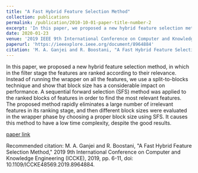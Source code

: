```yaml
---
title: "A Fast Hybrid Feature Selection Method"
collection: publications
permalink: /publication/2010-10-01-paper-title-number-2
excerpt: 'In this paper, we proposed a new hybrid feature selection method'
date: 2020-01-23
venue: '2019 IEEE 9th International Conference on Computer and Knowledge Engineering (ICCKE)'
paperurl: 'https://ieeexplore.ieee.org/document/8964884'
citation: 'M. A. Ganjei and R. Boostani, "A Fast Hybrid Feature Selection Method," 2019 9th International Conference on Computer and Knowledge Engineering (ICCKE), 2019, pp. 6-11, doi: 10.1109/ICCKE48569.2019.8964884.'
---
```

In this paper, we proposed a new hybrid feature selection method, in which in the filter stage the features are ranked according to their relevance. Instead of running the wrapper on all the features, we use a split-to-blocks technique and show that block size has a considerable impact on performance. A sequential forward selection (SFS) method was applied to the ranked blocks of features in order to find the most relevant features. The proposed method rapidly eliminates a large number of irrelevant features in its ranking stage, and then different block sizes were evaluated in the wrapper phase by choosing a proper block size using SFS. It causes this method to have a low time complexity, despite the good results.

[paper link](https://ieeexplore.ieee.org/document/8964884)

Recommended citation: M. A. Ganjei and R. Boostani, "A Fast Hybrid Feature Selection Method," 2019 9th International Conference on Computer and Knowledge Engineering (ICCKE), 2019, pp. 6-11, doi: 10.1109/ICCKE48569.2019.8964884.
